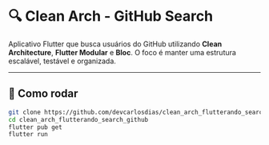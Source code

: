# 🔍 Clean Arch - GitHub Search

Aplicativo Flutter que busca usuários do GitHub utilizando **Clean Architecture**, **Flutter Modular** e **Bloc**. O foco é manter uma estrutura escalável, testável e organizada.

---


## 🚀 Como rodar

```bash
git clone https://github.com/devcarlosdias/clean_arch_flutterando_search_github.git
cd clean_arch_flutterando_search_github
flutter pub get
flutter run
